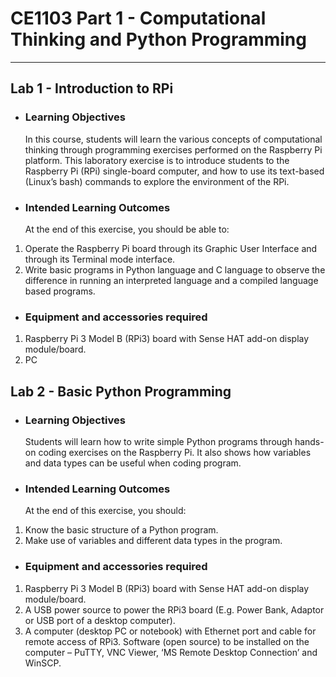 # **CE1103 Part 1 - Computational Thinking and Python Programming**
--- 

## **Lab 1 - Introduction to RPi**

* ### Learning Objectives
   In this course, students will learn the various concepts of computational thinking
through programming exercises performed on the Raspberry Pi platform. This
laboratory exercise is to introduce students to the Raspberry Pi (RPi) single-board
computer, and how to use its text-based (Linux’s bash) commands to explore the
environment of the RPi.


* ### Intended Learning Outcomes
    At the end of this exercise, you should be able to:

1. Operate the Raspberry Pi board through its Graphic User Interface and through its
Terminal mode interface.
2. Write basic programs in Python language and C language to observe the difference
in running an interpreted language and a compiled language based programs.


* ### Equipment and accessories required
1. Raspberry Pi 3 Model B (RPi3) board with Sense HAT add-on display module/board.
2. PC


## **Lab 2 - Basic Python Programming**

* ### Learning Objectives
    Students will learn how to write simple Python programs through hands-on coding exercises on the Raspberry Pi. It also shows how variables and data types can be useful when coding program.


* ### Intended Learning Outcomes
    At the end of this exercise, you should:
1. Know the basic structure of a Python program.
2. Make use of variables and different data types in the program.


* ### Equipment and accessories required
1. Raspberry Pi 3 Model B (RPi3) board with Sense HAT add-on display module/board.
2. A USB power source to power the RPi3 board (E.g. Power Bank, Adaptor or USB port of a desktop computer).
3. A computer (desktop PC or notebook) with Ethernet port and cable for remote access of RPi3. Software (open source) to be installed on the computer – PuTTY, VNC Viewer, ‘MS Remote Desktop Connection’ and WinSCP.
